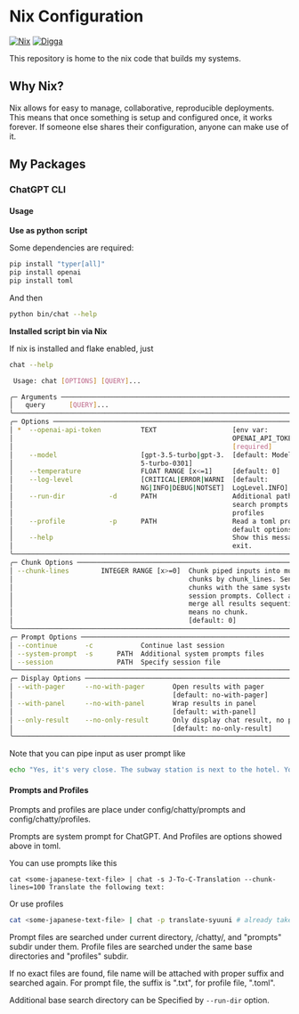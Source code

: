 # Nix Configuration

[![Nix](https://img.shields.io/badge/built_with-nix-blueviolet?style=for-the-badge&logo=nixos)](https://nixos.org)
[![Digga](https://img.shields.io/badge/divnix-digga-blueviolet?style=for-the-badge&logo=nixos)](https://github.com/divnix/digga)

This repository is home to the nix code that builds my systems.

## Why Nix?

Nix allows for easy to manage, collaborative, reproducible deployments. This means that once something is setup and configured once, it works forever. If someone else shares their configuration, anyone can make use of it.

## My Packages

### ChatGPT CLI

#### Usage

**Use as python script**

Some dependencies are required:
```sh
pip install "typer[all]"
pip install openai
pip install toml
```
And then
```sh
python bin/chat --help
```

**Installed script bin via Nix**

If nix is installed and flake enabled, just
```sh
chat --help

 Usage: chat [OPTIONS] [QUERY]...

╭─ Arguments ──────────────────────────────────────────────────────────────────╮
│   query      [QUERY]...                                                      │
╰──────────────────────────────────────────────────────────────────────────────╯
╭─ Options ────────────────────────────────────────────────────────────────────╮
│ *  --openai-api-token          TEXT                   [env var:              │
│                                                       OPENAI_API_TOKEN]      │
│                                                       [required]             │
│    --model                     [gpt-3.5-turbo|gpt-3.  [default: Model.GPT35] │
│                                5-turbo-0301]                                 │
│    --temperature               FLOAT RANGE [x<=1]     [default: 0]           │
│    --log-level                 [CRITICAL|ERROR|WARNI  [default:              │
│                                NG|INFO|DEBUG|NOTSET]  LogLevel.INFO]         │
│    --run-dir           -d      PATH                   Additional path to     │
│                                                       search prompts and     │
│                                                       profiles               │
│    --profile           -p      PATH                   Read a toml profile as │
│                                                       default options        │
│    --help                                             Show this message and  │
│                                                       exit.                  │
╰──────────────────────────────────────────────────────────────────────────────╯
╭─ Chunk Options ──────────────────────────────────────────────────────────────╮
│ --chunk-lines        INTEGER RANGE [x>=0]  Chunk piped inputs into multiple  │
│                                            chunks by chunk_lines. Send       │
│                                            chunks with the same system and   │
│                                            session prompts. Collect and      │
│                                            merge all results sequentially. 0 │
│                                            means no chunk.                   │
│                                            [default: 0]                      │
╰──────────────────────────────────────────────────────────────────────────────╯
╭─ Prompt Options ─────────────────────────────────────────────────────────────╮
│ --continue       -c            Continue last session                         │
│ --system-prompt  -s      PATH  Additional system prompts files               │
│ --session                PATH  Specify session file                          │
╰──────────────────────────────────────────────────────────────────────────────╯
╭─ Display Options ────────────────────────────────────────────────────────────╮
│ --with-pager     --no-with-pager       Open results with pager               │
│                                        [default: no-with-pager]              │
│ --with-panel     --no-with-panel       Wrap results in panel                 │
│                                        [default: with-panel]                 │
│ --only-result    --no-only-result      Only display chat result, no prompt   │
│                                        [default: no-only-result]             │
╰──────────────────────────────────────────────────────────────────────────────╯
```

Note that you can pipe input as user prompt like
```sh
echo "Yes, it's very close. The subway station is next to the hotel. You can walk there." | chat Translate the following into Chinese.
```

#### Prompts and Profiles

Prompts and profiles are place under config/chatty/prompts and config/chatty/profiles.

Prompts are system prompt for ChatGPT. And Profiles are options showed above in toml.

You can use prompts like this
```
cat <some-japanese-text-file> | chat -s J-To-C-Translation --chunk-lines=100 Translate the following text:
```

Or use profiles
```sh
cat <some-japanese-text-file> | chat -p translate-syuuni # already take care of --chunk-lines and query
```

Prompt files are searched under current directory, <xdg config>/chatty/, and "prompts" subdir under them.
Profile files are searched under the same base directories and "profiles" subdir.

If no exact files are found, file name will be attached with proper suffix and searched again. For prompt file,
the suffix is ".txt", for profile file, ".toml".

Additional base search directory can be Specified by `--run-dir` option.
